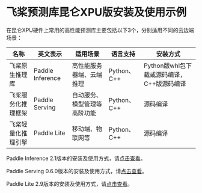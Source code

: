 # 飞桨预测库昆仑XPU版安装及使用示例

在昆仑XPU硬件上常用的高性能预测库主要包括以下3个，分别适用不同的云边端场景：

| 名称               | 英文表示         | 适用场景                     | 语言支持 | 安装方式 |
| ------------------ | ---------------- | ---------------------------- | ---------------------------- |---------------------------- |
| 飞桨原生推理库     | Paddle Inference | 高性能服务器端、云端推理     | Python、C++ |Python版whl包下载或源码编译，C++版源码编译 |
| 飞桨服务化推理框架 | Paddle Serving   | 自动服务、模型管理等高阶功能 | Python、C++ | 源码编译 |
| 飞桨轻量化推理引擎 | Paddle Lite      | 移动端、物联网等             | Python、C++ | 源码编译 |

Paddle Inference 2.1版本的安装及使用方式，请[点击查看](https://paddleinference.paddlepaddle.org.cn/demo_tutorial/paddle_xpu_infer_cn.html)。

Paddle Serving 0.6.0版本的安装及使用方式，请[点击查看](https://github.com/PaddlePaddle/Serving/blob/v0.6.0/doc/BAIDU_KUNLUN_XPU_SERVING_CN.md)。

Paddle Lite 2.9版本的安装及使用方式，请[点击查看](https://paddlelite.paddlepaddle.org.cn/demo_guides/baidu_xpu.html)。

